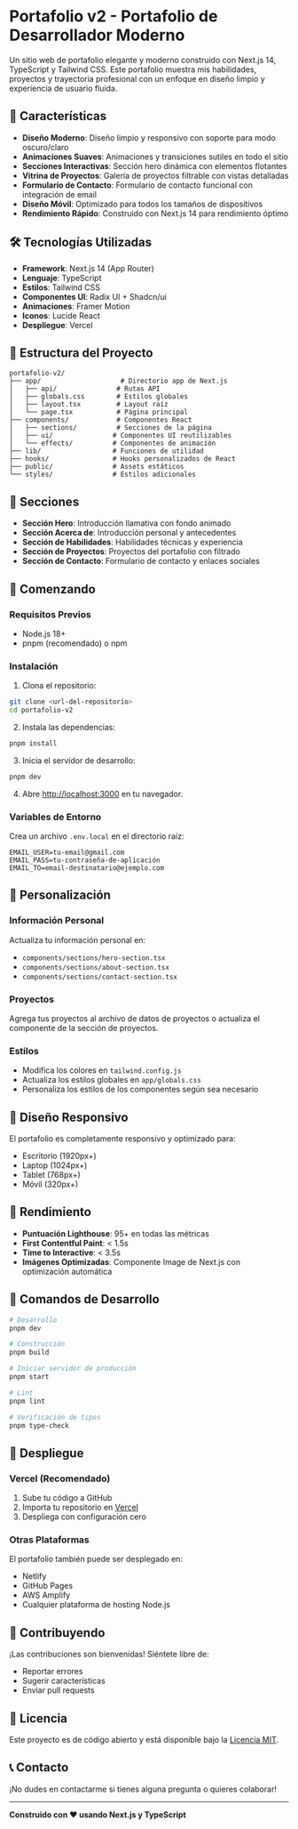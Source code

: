 # Portafolio v2 - Portafolio de Desarrollador Moderno

Un sitio web de portafolio elegante y moderno construido con Next.js 14, TypeScript y Tailwind CSS. Este portafolio muestra mis habilidades, proyectos y trayectoria profesional con un enfoque en diseño limpio y experiencia de usuario fluida.

## 🚀 Características

- **Diseño Moderno**: Diseño limpio y responsivo con soporte para modo oscuro/claro
- **Animaciones Suaves**: Animaciones y transiciones sutiles en todo el sitio
- **Secciones Interactivas**: Sección hero dinámica con elementos flotantes
- **Vitrina de Proyectos**: Galería de proyectos filtrable con vistas detalladas
- **Formulario de Contacto**: Formulario de contacto funcional con integración de email
- **Diseño Móvil**: Optimizado para todos los tamaños de dispositivos
- **Rendimiento Rápido**: Construido con Next.js 14 para rendimiento óptimo

## 🛠️ Tecnologías Utilizadas

- **Framework**: Next.js 14 (App Router)
- **Lenguaje**: TypeScript
- **Estilos**: Tailwind CSS
- **Componentes UI**: Radix UI + Shadcn/ui
- **Animaciones**: Framer Motion
- **Iconos**: Lucide React
- **Despliegue**: Vercel

## 📁 Estructura del Proyecto

```
portafolio-v2/
├── app/                    # Directorio app de Next.js
│   ├── api/               # Rutas API
│   ├── globals.css        # Estilos globales
│   ├── layout.tsx         # Layout raíz
│   └── page.tsx           # Página principal
├── components/            # Componentes React
│   ├── sections/          # Secciones de la página
│   ├── ui/               # Componentes UI reutilizables
│   └── effects/          # Componentes de animación
├── lib/                  # Funciones de utilidad
├── hooks/                # Hooks personalizados de React
├── public/               # Assets estáticos
└── styles/               # Estilos adicionales
```

## 🎨 Secciones

- **Sección Hero**: Introducción llamativa con fondo animado
- **Sección Acerca de**: Introducción personal y antecedentes
- **Sección de Habilidades**: Habilidades técnicas y experiencia
- **Sección de Proyectos**: Proyectos del portafolio con filtrado
- **Sección de Contacto**: Formulario de contacto y enlaces sociales

## 🚀 Comenzando

### Requisitos Previos

- Node.js 18+ 
- pnpm (recomendado) o npm

### Instalación

1. Clona el repositorio:
```bash
git clone <url-del-repositorio>
cd portafolio-v2
```

2. Instala las dependencias:
```bash
pnpm install
```

3. Inicia el servidor de desarrollo:
```bash
pnpm dev
```

4. Abre [http://localhost:3000](http://localhost:3000) en tu navegador.

### Variables de Entorno

Crea un archivo `.env.local` en el directorio raíz:

```env
EMAIL_USER=tu-email@gmail.com
EMAIL_PASS=tu-contraseña-de-aplicación
EMAIL_TO=email-destinatario@ejemplo.com
```

## 🎯 Personalización

### Información Personal
Actualiza tu información personal en:
- `components/sections/hero-section.tsx`
- `components/sections/about-section.tsx`
- `components/sections/contact-section.tsx`

### Proyectos
Agrega tus proyectos al archivo de datos de proyectos o actualiza el componente de la sección de proyectos.

### Estilos
- Modifica los colores en `tailwind.config.js`
- Actualiza los estilos globales en `app/globals.css`
- Personaliza los estilos de los componentes según sea necesario

## 📱 Diseño Responsivo

El portafolio es completamente responsivo y optimizado para:
- Escritorio (1920px+)
- Laptop (1024px+)
- Tablet (768px+)
- Móvil (320px+)

## 🌟 Rendimiento

- **Puntuación Lighthouse**: 95+ en todas las métricas
- **First Contentful Paint**: < 1.5s
- **Time to Interactive**: < 3.5s
- **Imágenes Optimizadas**: Componente Image de Next.js con optimización automática

## 🔧 Comandos de Desarrollo

```bash
# Desarrollo
pnpm dev

# Construcción
pnpm build

# Iniciar servidor de producción
pnpm start

# Lint
pnpm lint

# Verificación de tipos
pnpm type-check
```

## 🚢 Despliegue

### Vercel (Recomendado)
1. Sube tu código a GitHub
2. Importa tu repositorio en [Vercel](https://vercel.com)
3. Despliega con configuración cero

### Otras Plataformas
El portafolio también puede ser desplegado en:
- Netlify
- GitHub Pages
- AWS Amplify
- Cualquier plataforma de hosting Node.js

## 🤝 Contribuyendo

¡Las contribuciones son bienvenidas! Siéntete libre de:
- Reportar errores
- Sugerir características
- Enviar pull requests

## 📄 Licencia

Este proyecto es de código abierto y está disponible bajo la [Licencia MIT](LICENSE).

## 📞 Contacto

¡No dudes en contactarme si tienes alguna pregunta o quieres colaborar!

---

**Construido con ❤️ usando Next.js y TypeScript**